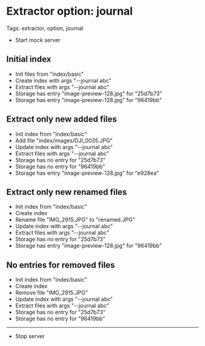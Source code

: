 # Extractor option: journal

Tags: extractor, option, journal

* Start mock server

## Initial index

* Init files from "index/basic"
* Create index with args "--journal abc"
* Extract files with args "--journal abc"
* Storage has entry "image-preview-128.jpg" for "25d7b73"
* Storage has entry "image-preview-128.jpg" for "96419bb"

## Extract only new added files

* Init index from "index/basic"
* Add file "index/images/DJI_0035.JPG"
* Update index with args "--journal abc"
* Extract files with args "--journal abc"
* Storage has no entry for "25d7b73"
* Storage has no entry for "96419bb"
* Storage has entry "image-preview-128.jpg" for "e928ea"

## Extract only new renamed files

* Init index from "index/basic"
* Create index
* Rename file "IMG_2915.JPG" to "renamed.JPG"
* Update index with args "--journal abc"
* Extract files with args "--journal abc"
* Storage has no entry for "25d7b73"
* Storage has entry "image-preview-128.jpg" for "96419bb"

## No entries for removed files

* Init index from "index/basic"
* Create index
* Remove file "IMG_2915.JPG"
* Update index with args "--journal abc"
* Extract files with args "--journal abc"
* Storage has no entry for "25d7b73"
* Storage has no entry for "96419bb"

___
* Stop server
